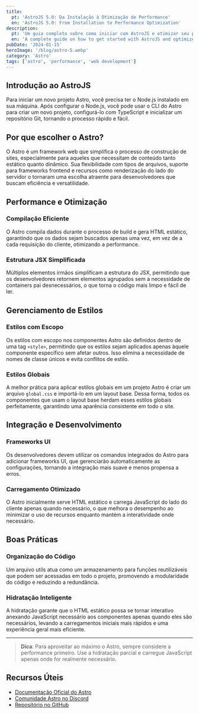 ```yaml
---
title:
  pt: 'AstroJS 5.0: Da Instalação à Otimização de Performance'
  en: 'AstroJS 5.0: From Installation to Performance Optimization'
description:
  pt: 'Um guia completo sobre como iniciar com AstroJS e otimizar seu projeto para máxima performance'
  en: 'A complete guide on how to get started with AstroJS and optimize your project for maximum performance'
pubDate: '2024-01-15'
heroImage: '/blog/astro-5.webp'
category: 'Astro'
tags: ['astro', 'performance', 'web development']
---
```


## Introdução ao AstroJS

Para iniciar um novo projeto Astro, você precisa ter o Node.js instalado em sua máquina. Após configurar o Node.js, você pode usar o CLI do Astro para criar um novo projeto, configurá-lo com TypeScript e inicializar um repositório Git, tornando o processo rápido e fácil.

## Por que escolher o Astro?

O Astro é um framework web que simplifica o processo de construção de sites, especialmente para aqueles que necessitam de conteúdo tanto estático quanto dinâmico. Sua flexibilidade com tipos de arquivos, suporte para frameworks frontend e recursos como renderização do lado do servidor o tornaram uma escolha atraente para desenvolvedores que buscam eficiência e versatilidade.

## Performance e Otimização

### Compilação Eficiente
O Astro compila dados durante o processo de build e gera HTML estático, garantindo que os dados sejam buscados apenas uma vez, em vez de a cada requisição do cliente, otimizando a performance.

### Estrutura JSX Simplificada
Múltiplos elementos irmãos simplificam a estrutura do JSX, permitindo que os desenvolvedores retornem elementos agrupados sem a necessidade de containers pai desnecessários, o que torna o código mais limpo e fácil de ler.

## Gerenciamento de Estilos

### Estilos com Escopo
Os estilos com escopo nos componentes Astro são definidos dentro de uma tag `<style>`, permitindo que os estilos sejam aplicados apenas àquele componente específico sem afetar outros. Isso elimina a necessidade de nomes de classe únicos e evita conflitos de estilo.

### Estilos Globais
A melhor prática para aplicar estilos globais em um projeto Astro é criar um arquivo `global.css` e importá-lo em um layout base. Dessa forma, todos os componentes que usam o layout base herdam esses estilos globais perfeitamente, garantindo uma aparência consistente em todo o site.

## Integração e Desenvolvimento

### Frameworks UI
Os desenvolvedores devem utilizar os comandos integrados do Astro para adicionar frameworks UI, que gerenciarão automaticamente as configurações, tornando a integração mais suave e menos propensa a erros.

### Carregamento Otimizado
O Astro inicialmente serve HTML estático e carrega JavaScript do lado do cliente apenas quando necessário, o que melhora o desempenho ao minimizar o uso de recursos enquanto mantém a interatividade onde necessário.

## Boas Práticas

### Organização do Código
Um arquivo utils atua como um armazenamento para funções reutilizáveis que podem ser acessadas em todo o projeto, promovendo a modularidade do código e reduzindo a redundância.

### Hidratação Inteligente
A hidratação garante que o HTML estático possa se tornar interativo anexando JavaScript necessário aos componentes apenas quando eles são necessários, levando a carregamentos iniciais mais rápidos e uma experiência geral mais eficiente.

---

> **Dica**: Para aproveitar ao máximo o Astro, sempre considere a performance primeiro. Use a hidratação parcial e carregue JavaScript apenas onde for realmente necessário.

## Recursos Úteis
- [Documentação Oficial do Astro](https://docs.astro.build)
- [Comunidade Astro no Discord](https://astro.build/chat)
- [Repositório no GitHub](https://github.com/withastro/astro) 